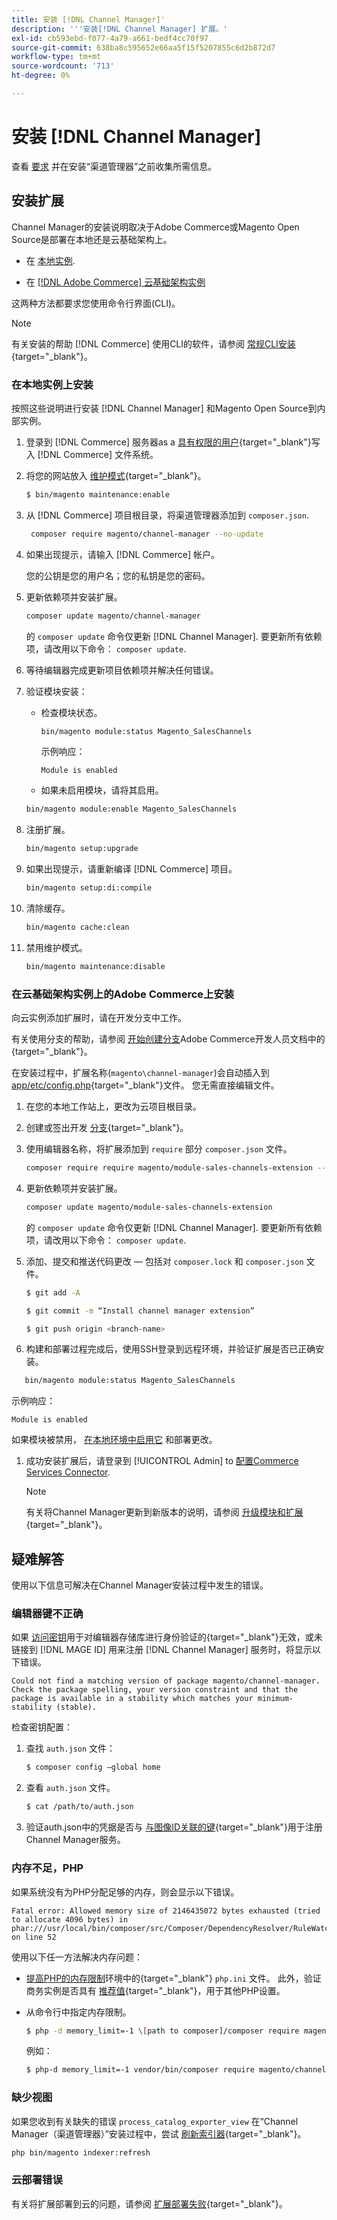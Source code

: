 ```yaml
---
title: 安装 [!DNL Channel Manager]'
description: '''安装[!DNL Channel Manager] 扩展。'
exl-id: cb593ebd-f077-4a79-a661-bedf4cc70f97
source-git-commit: 638ba8c595652e66aa5f15f5207855c6d2b872d7
workflow-type: tm+mt
source-wordcount: '713'
ht-degree: 0%

---
```



# 安装 [!DNL Channel Manager]

查看 [要求](onboard.md#requirements) 并在安装“渠道管理器”之前收集所需信息。

## 安装扩展

Channel Manager的安装说明取决于Adobe Commerce或Magento Open Source是部署在本地还是云基础架构上。

- 在 [本地实例](#install-on-an-on-premises-instance).

- 在 [[!DNL Adobe Commerce] 云基础架构实例](#install-adobe-commerce-on-cloud-infrastructure)

这两种方法都要求您使用命令行界面(CLI)。

>[!NOTE]
>
>有关安装的帮助 [!DNL Commerce] 使用CLI的软件，请参阅 [常规CLI安装](https://devdocs.magento.com/extensions/install/){target=&quot;_blank&quot;}。

### 在本地实例上安装

按照这些说明进行安装 [!DNL Channel Manager] 和Magento Open Source到内部实例。

1. 登录到 [!DNL Commerce] 服务器as a [具有权限的用户](https://devdocs.magento.com/guides/v2.4/install-gde/prereq/file-system-perms.html){target=&quot;_blank&quot;}写入 [!DNL Commerce] 文件系统。

1. 将您的网站放入 [维护模式](https://devdocs.magento.com/guides/v2.4/install-gde/install/cli/install-cli-subcommands-maint.html){target=&quot;_blank&quot;}。

   ```bash
   $ bin/magento maintenance:enable
   ```

1. 从 [!DNL Commerce] 项目根目录，将渠道管理器添加到 `composer.json`.

   ```bash
    composer require magento/channel-manager --no-update
   ```

1. 如果出现提示，请输入 [!DNL Commerce] 帐户。

   您的公钥是您的用户名；您的私钥是您的密码。

1. 更新依赖项并安装扩展。

   ```bash
   composer update magento/channel-manager
   ```

   的 `composer update` 命令仅更新 [!DNL Channel Manager]. 要更新所有依赖项，请改用以下命令： `composer update`.

1. 等待编辑器完成更新项目依赖项并解决任何错误。

1. 验证模块安装：

   - 检查模块状态。

      ```bash
      bin/magento module:status Magento_SalesChannels
      ```

      示例响应：

      ```terminal
      Module is enabled
      ```

   - 如果未启用模块，请将其启用。

   ```bash
   bin/magento module:enable Magento_SalesChannels
   ```

1. 注册扩展。

   ```bash
   bin/magento setup:upgrade
   ```

1. 如果出现提示，请重新编译 [!DNL Commerce] 项目。

   ```bash
   bin/magento setup:di:compile
   ```

1. 清除缓存。

   ```bash
   bin/magento cache:clean
   ```

1. 禁用维护模式。

   ```bash
   bin/magento maintenance:disable
   ```

### 在云基础架构实例上的Adobe Commerce上安装

向云实例添加扩展时，请在开发分支中工作。

有关使用分支的帮助，请参阅 [开始创建分支](https://devdocs.magento.com/cloud/env/environments-start.html#getstarted)Adobe Commerce开发人员文档中的{target=&quot;_blank&quot;}。

在安装过程中，扩展名称(`magento\channel-manager`)会自动插入到 [app/etc/config.php](https://devdocs.magento.com/cloud/live/sens-data-over.html#configuration-data){target=&quot;_blank&quot;}文件。 您无需直接编辑文件。

1. 在您的本地工作站上，更改为云项目根目录。

1. 创建或签出开发 [分支](https://devdocs-beta.magento.com/cloud/env/environments-start.html#getstarted){target=&quot;_blank&quot;}。

1. 使用编辑器名称，将扩展添加到 `require` 部分 `composer.json` 文件。

   ```bash
   composer require require magento/module-sales-channels-extension --no-update
   ```

1. 更新依赖项并安装扩展。

   ```bash
   composer update magento/module-sales-channels-extension
   ```

   的 `composer update` 命令仅更新 [!DNL Channel Manager]. 要更新所有依赖项，请改用以下命令： `composer update`.

1. 添加、提交和推送代码更改 — 包括对 `composer.lock` 和 `composer.json` 文件。

   ```bash
   $ git add -A
   ```

   ```bash
   $ git commit -m “Install channel manager extension” 
   ```

   ```bash
   $ git push origin <branch-name>
   ```

1. 构建和部署过程完成后，使用SSH登录到远程环境，并验证扩展是否已正确安装。

```bash
   bin/magento module:status Magento_SalesChannels
```

示例响应：

```terminal
Module is enabled
```

如果模块被禁用， [在本地环境中启用它](https://devdocs.magento.com/cloud/howtos/install-components.html#manage-extensions) 和部署更改。


1. 成功安装扩展后，请登录到 [!UICONTROL Admin] to [配置Commerce Services Connector](connect.md).

   >[!NOTE]
   >
   >有关将Channel Manager更新到新版本的说明，请参阅 [升级模块和扩展](https://experienceleague.adobe.com/docs/commerce-operations/upgrade-guide/modules/upgrade.html){target=&quot;_blank&quot;}。


## 疑难解答

使用以下信息可解决在Channel Manager安装过程中发生的错误。

### 编辑器键不正确

如果 [访问密钥](https://devdocs.magento.com/guides/v2.4/install-gde/prereq/connect-auth.html)用于对编辑器存储库进行身份验证的{target=&quot;_blank&quot;}无效，或未链接到 [!DNL MAGE ID] 用来注册 [!DNL Channel Manager] 服务时，将显示以下错误。

```terminal
Could not find a matching version of package magento/channel-manager. Check the package spelling, your version constraint and that the package is available in a stability which matches your minimum-stability (stable).
```

检查密钥配置：

1. 查找 `auth.json` 文件：

   ```bash
   $ composer config –global home
   ```

1. 查看 `auth.json` 文件。

   ```bash
   $ cat /path/to/auth.json
   ```

1. 验证auth.json中的凭据是否与 [与图像ID关联的键](https://devdocs.magento.com/guides/v2.4/install-gde/prereq/connect-auth.html){target=&quot;_blank&quot;}用于注册Channel Manager服务。

### 内存不足，PHP

如果系统没有为PHP分配足够的内存，则会显示以下错误。

```terminal
Fatal error: Allowed memory size of 2146435072 bytes exhausted (tried to allocate 4096 bytes) in phar:///usr/local/bin/composer/src/Composer/DependencyResolver/RuleWatchGraph.php on line 52
```

使用以下任一方法解决内存问题：

- [提高PHP的内存限制](https://devdocs.magento.com/cloud/project/magento-app-php-ini.html#increase-php-memory-limit)环境中的{target=&quot;_blank&quot;} `php.ini` 文件。 此外，验证商务实例是否具有 [推荐值](https://devdocs.magento.com/guides/v2.4/install-gde/prereq/php-settings.html){target=&quot;_blank&quot;}，用于其他PHP设置。

- 从命令行中指定内存限制。

   ```bash
   $ php -d memory_limit=-1 \[path to composer]/composer require magento/payment-services.
   ```

   例如：

   ```bash
   $ php-d memory_limit=-1 vendor/bin/composer require magento/channel-manager
   ```

### 缺少视图

如果您收到有关缺失的错误 `process_catalog_exporter_view` 在“Channel Manager（渠道管理器）”安装过程中，尝试 [刷新索引器](https://devdocs.magento.com/guides/v2.4/config-guide/cli/config-cli-subcommands-index.html#config-cli-subcommands-index-reindex){target=&quot;_blank&quot;}。

```bash
php bin/magento indexer:refresh
```

### 云部署错误

有关将扩展部署到云的问题，请参阅 [扩展部署失败](https://devdocs.magento.com/cloud/trouble/trouble_comp-deploy-fail.html){target=&quot;_blank&quot;}。
